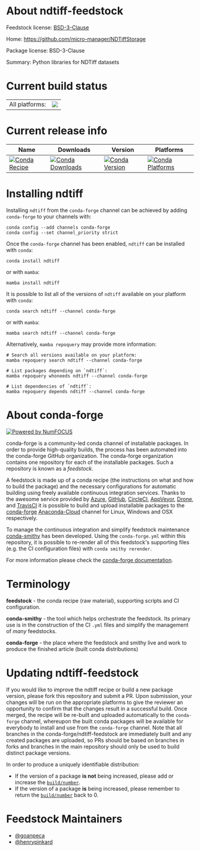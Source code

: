 About ndtiff-feedstock
======================

Feedstock license: [BSD-3-Clause](https://github.com/conda-forge/ndtiff-feedstock/blob/main/LICENSE.txt)

Home: https://github.com/micro-manager/NDTiffStorage

Package license: BSD-3-Clause

Summary: Python libraries for NDTiff datasets

Current build status
====================


<table><tr><td>All platforms:</td>
    <td>
      <a href="https://dev.azure.com/conda-forge/feedstock-builds/_build/latest?definitionId=17289&branchName=main">
        <img src="https://dev.azure.com/conda-forge/feedstock-builds/_apis/build/status/ndtiff-feedstock?branchName=main">
      </a>
    </td>
  </tr>
</table>

Current release info
====================

| Name | Downloads | Version | Platforms |
| --- | --- | --- | --- |
| [![Conda Recipe](https://img.shields.io/badge/recipe-ndtiff-green.svg)](https://anaconda.org/conda-forge/ndtiff) | [![Conda Downloads](https://img.shields.io/conda/dn/conda-forge/ndtiff.svg)](https://anaconda.org/conda-forge/ndtiff) | [![Conda Version](https://img.shields.io/conda/vn/conda-forge/ndtiff.svg)](https://anaconda.org/conda-forge/ndtiff) | [![Conda Platforms](https://img.shields.io/conda/pn/conda-forge/ndtiff.svg)](https://anaconda.org/conda-forge/ndtiff) |

Installing ndtiff
=================

Installing `ndtiff` from the `conda-forge` channel can be achieved by adding `conda-forge` to your channels with:

```
conda config --add channels conda-forge
conda config --set channel_priority strict
```

Once the `conda-forge` channel has been enabled, `ndtiff` can be installed with `conda`:

```
conda install ndtiff
```

or with `mamba`:

```
mamba install ndtiff
```

It is possible to list all of the versions of `ndtiff` available on your platform with `conda`:

```
conda search ndtiff --channel conda-forge
```

or with `mamba`:

```
mamba search ndtiff --channel conda-forge
```

Alternatively, `mamba repoquery` may provide more information:

```
# Search all versions available on your platform:
mamba repoquery search ndtiff --channel conda-forge

# List packages depending on `ndtiff`:
mamba repoquery whoneeds ndtiff --channel conda-forge

# List dependencies of `ndtiff`:
mamba repoquery depends ndtiff --channel conda-forge
```


About conda-forge
=================

[![Powered by
NumFOCUS](https://img.shields.io/badge/powered%20by-NumFOCUS-orange.svg?style=flat&colorA=E1523D&colorB=007D8A)](https://numfocus.org)

conda-forge is a community-led conda channel of installable packages.
In order to provide high-quality builds, the process has been automated into the
conda-forge GitHub organization. The conda-forge organization contains one repository
for each of the installable packages. Such a repository is known as a *feedstock*.

A feedstock is made up of a conda recipe (the instructions on what and how to build
the package) and the necessary configurations for automatic building using freely
available continuous integration services. Thanks to the awesome service provided by
[Azure](https://azure.microsoft.com/en-us/services/devops/), [GitHub](https://github.com/),
[CircleCI](https://circleci.com/), [AppVeyor](https://www.appveyor.com/),
[Drone](https://cloud.drone.io/welcome), and [TravisCI](https://travis-ci.com/)
it is possible to build and upload installable packages to the
[conda-forge](https://anaconda.org/conda-forge) [Anaconda-Cloud](https://anaconda.org/)
channel for Linux, Windows and OSX respectively.

To manage the continuous integration and simplify feedstock maintenance
[conda-smithy](https://github.com/conda-forge/conda-smithy) has been developed.
Using the ``conda-forge.yml`` within this repository, it is possible to re-render all of
this feedstock's supporting files (e.g. the CI configuration files) with ``conda smithy rerender``.

For more information please check the [conda-forge documentation](https://conda-forge.org/docs/).

Terminology
===========

**feedstock** - the conda recipe (raw material), supporting scripts and CI configuration.

**conda-smithy** - the tool which helps orchestrate the feedstock.
                   Its primary use is in the construction of the CI ``.yml`` files
                   and simplify the management of *many* feedstocks.

**conda-forge** - the place where the feedstock and smithy live and work to
                  produce the finished article (built conda distributions)


Updating ndtiff-feedstock
=========================

If you would like to improve the ndtiff recipe or build a new
package version, please fork this repository and submit a PR. Upon submission,
your changes will be run on the appropriate platforms to give the reviewer an
opportunity to confirm that the changes result in a successful build. Once
merged, the recipe will be re-built and uploaded automatically to the
`conda-forge` channel, whereupon the built conda packages will be available for
everybody to install and use from the `conda-forge` channel.
Note that all branches in the conda-forge/ndtiff-feedstock are
immediately built and any created packages are uploaded, so PRs should be based
on branches in forks and branches in the main repository should only be used to
build distinct package versions.

In order to produce a uniquely identifiable distribution:
 * If the version of a package **is not** being increased, please add or increase
   the [``build/number``](https://docs.conda.io/projects/conda-build/en/latest/resources/define-metadata.html#build-number-and-string).
 * If the version of a package **is** being increased, please remember to return
   the [``build/number``](https://docs.conda.io/projects/conda-build/en/latest/resources/define-metadata.html#build-number-and-string)
   back to 0.

Feedstock Maintainers
=====================

* [@goanpeca](https://github.com/goanpeca/)
* [@henrypinkard](https://github.com/henrypinkard/)

